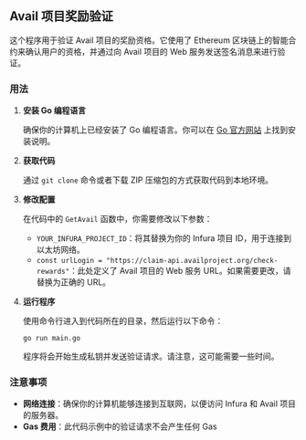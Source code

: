 ## Avail 项目奖励验证

这个程序用于验证 Avail 项目的奖励资格。它使用了 Ethereum 区块链上的智能合约来确认用户的资格，并通过向 Avail 项目的 Web 服务发送签名消息来进行验证。

### 用法

1. **安装 Go 编程语言**

   确保你的计算机上已经安装了 Go 编程语言。你可以在 [Go 官方网站](https://golang.org/) 上找到安装说明。

2. **获取代码**

   通过 `git clone` 命令或者下载 ZIP 压缩包的方式获取代码到本地环境。

3. **修改配置**

   在代码中的 `GetAvail` 函数中，你需要修改以下参数：

   - `YOUR_INFURA_PROJECT_ID`：将其替换为你的 Infura 项目 ID，用于连接到以太坊网络。
   - `const urlLogin = "https://claim-api.availproject.org/check-rewards"`：此处定义了 Avail 项目的 Web 服务 URL。如果需要更改，请替换为正确的 URL。

4. **运行程序**

   使用命令行进入到代码所在的目录，然后运行以下命令：

   ```
   go run main.go
   ```

   程序将会开始生成私钥并发送验证请求。请注意，这可能需要一些时间。

### 注意事项

- **网络连接**：确保你的计算机能够连接到互联网，以便访问 Infura 和 Avail 项目的服务器。
- **Gas 费用**：此代码示例中的验证请求不会产生任何 Gas
